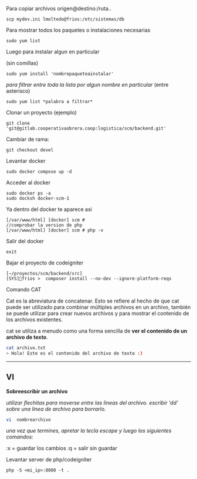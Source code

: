 Para copiar archivos origen@destino:/ruta..

```
scp mydev.ini lmoltedo@frios:/etc/sistemas/db
```

Para mostrar todos los paquetes o instalaciones necesarias

```
sudo yum list
```


Luego para instalar algun en particular

(sin comillas)
```
sudo yum install 'nombrepaqueteainstalar'
```

*para filtrar entre toda la lista por algun nombre en particular* (entre asterisco)

```
sudo yum list *palabra a filtrar*
```

Clonar un proyecto (ejemplo)

```
git clone 'git@gitlab.cooperativaobrera.coop:logistica/scm/backend.git'
```

Cambiar de rama:

```
git checkout devel
```

Levantar docker
```
sudo docker compose up -d
```

Acceder al docker
```
sudo docker ps -a
sudo docksh docker-scm-1
```

Ya dentro del docker te aparece asi

```
[/var/www/html] [docker] scm #
//comprobar la version de php
[/var/www/html] [docker] scm # php -v

```

Salir del docker

```
exit
```

Bajar el proyecto de codeigniter
```
[~/proyectos/scm/backend/src]
[SYS]🥊frios >  composer install --no-dev --ignore-platform-reqs
```

Comando CAT

Cat es la abreviatura de concatenar. Esto se refiere al hecho de que cat puede ser utilizado para combinar múltiples archivos en un archivo, también se puede utilizar para crear nuevos archivos y para mostrar el contenido de los archivos existentes. 

cat se utiliza a menudo como una forma sencilla de **ver el contenido de un archivo de texto**.
```bash
cat archivo.txt
> Hola! Este es el contenido del archivo de texto :)
```

<hr></hr>

<h2>VI</h2>

**Sobreescribir un archivo**

*utilizar flechitas para moverse entre las lineas del archivo.*
*escribir 'dd' sobre una linea de archivo para borrarlo.*


```bash
vi  nombrearchivo
```
*una vez que termines, apretar la tecla escape y luego los siguientes comandos:*

:x = guardar los cambios
:q = salir sin guardar



Levantar server de php/codeigniter
```
php -S <mi_ip>:8080 -t .
```


